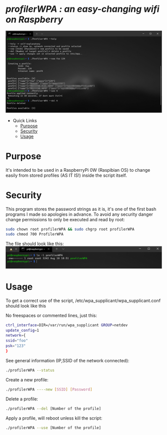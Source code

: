 # ***profilerWPA*** *: an easy-changing wifi on Raspberry*

![IMG](.screenshots/sst.png)

- Quick Links
    - [Purpose](#purpose)
    - [Security](#security)
    - [Usage](#usage)

# Purpose
It's intended to be used in a RaspberryPi 0W (Raspibian OS) to change easily from stored profiles (AS IT IS!) inside the script itself. 

# Security 
This program stores the password strings as it is, it's one of the first bash programs I made so apologies in advance. 
To avoid any security danger change permissions to only be executed and read by root:
```bash
sudo chown root profilerWPA && sudo chgrp root profilerWPA
sudo chmod 700 ProfilerWPA
```
The file should look like this: 
![IMG2](.screenshots/sst2.png)

# Usage
To get a correct use of the script, /etc/wpa_supplicant/wpa_supplicant.conf should look like this

No freespaces or commented lines, just this: 
```bash
ctrl_interface=DIR=/var/run/wpa_supplicant GROUP=netdev
update_config=1
network={
ssid="foo"
psk="123"
}
```
See general information (IP,SSID of the network connected):
```bash
./profilerWPA --status
```
Create a new profile:
```bash
./profilerWPA ----new [SSID] [Password]
```
Delete a profile:
```bash
./profilerWPA --del [Number of the profile]
```
Apply a profile, will reboot unless kill the script:
```bash
./profilerWPA --use [Number of the profile]
```

